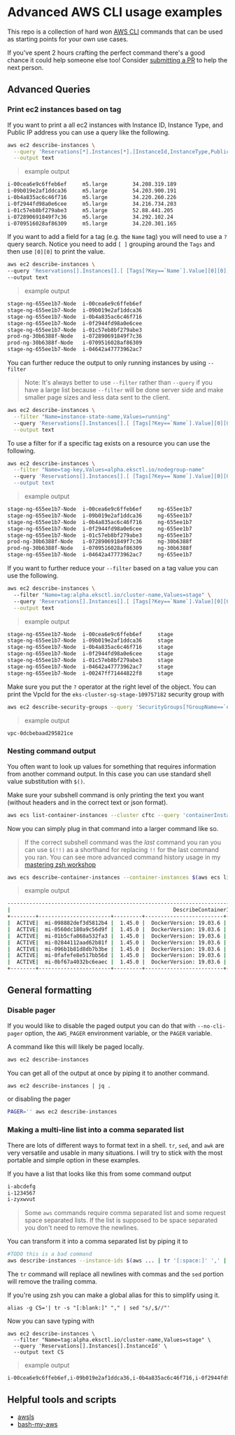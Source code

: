 # Advanced AWS CLI usage examples

This repo is a collection of hard won [AWS CLI](https://aws.amazon.com/cli/) commands that can be used as starting points for your own use cases.

If you've spent 2 hours crafting the perfect command there's a good chance it could help someone else too!
Consider [submitting a PR](https://github.com/rothgar/advanced-aws-cli-examples/pulls) to help the next person.

## Advanced Queries

### Print ec2 instances based on tag

If you want to print a all ec2 instances with Instance ID, Instance Type, and Public IP address you can use a query like the following.

```bash
aws ec2 describe-instances \
  --query 'Reservations[*].Instances[*].[InstanceId,InstanceType,PublicIpAddress]' \
  --output text
```
> example output

```bash
i-00cea6e9c6ffeb6ef     m5.large        34.208.319.189
i-09b019e2af1ddca36     m5.large        54.203.900.191
i-0b4a835ac6c46f716     m5.large        34.220.260.226
i-0f2944fd98a0e6cee     m5.large        34.216.734.203
i-01c57eb8bf279abe3     m5.large        52.88.441.205
i-072890691849f7c36     m5.large        34.292.102.24
i-0709516028af86309     m5.large        34.220.301.165
```

If you want to add a field for a tag (e.g. the `Name` tag) you will need to use a `?` query search.
Notice you need to add `[ ]` grouping around the `Tags` and then use `[0][0]` to print the value.

```bash
aws ec2 describe-instances \
--query 'Reservations[].Instances[].[ [Tags[?Key==`Name`].Value][0][0],InstanceId]' \
--output text
```

> example output
```bash
stage-ng-655ee1b7-Node  i-00cea6e9c6ffeb6ef
stage-ng-655ee1b7-Node  i-09b019e2af1ddca36
stage-ng-655ee1b7-Node  i-0b4a835ac6c46f716
stage-ng-655ee1b7-Node  i-0f2944fd98a0e6cee
stage-ng-655ee1b7-Node  i-01c57eb8bf279abe3
prod-ng-30b6388f-Node   i-072890691849f7c36
prod-ng-30b6388f-Node   i-0709516028af86309
stage-ng-655ee1b7-Node  i-04642a47773962ac7
```

You can further reduce the output to only running instances by using `--filter`

> Note: It's always better to use `--filter` rather than `--query` if you have a large list because `--filter` will be done server side and make smaller page sizes and less data sent to the client.

```bash
aws ec2 describe-instances \
  --filter "Name=instance-state-name,Values=running"
  --query 'Reservations[].Instances[].[ [Tags[?Key==`Name`].Value][0][0],InstanceId]' \
  --output text
```

To use a filter for if a specific tag exists on a resource you can use the following.

```bash
aws ec2 describe-instances \
  --filter "Name=tag-key,Values=alpha.eksctl.io/nodegroup-name"
  --query 'Reservations[].Instances[].[ [Tags[?Key==`Name`].Value][0][0],InstanceId,[Tags[?Key==`alpha.eksctl.io/nodegroup-name`].Value][0][0]]'' \
  --output text
```
> example output
```bash
stage-ng-655ee1b7-Node  i-00cea6e9c6ffeb6ef     ng-655ee1b7
stage-ng-655ee1b7-Node  i-09b019e2af1ddca36     ng-655ee1b7
stage-ng-655ee1b7-Node  i-0b4a835ac6c46f716     ng-655ee1b7
stage-ng-655ee1b7-Node  i-0f2944fd98a0e6cee     ng-655ee1b7
stage-ng-655ee1b7-Node  i-01c57eb8bf279abe3     ng-655ee1b7
prod-ng-30b6388f-Node   i-072890691849f7c36     ng-30b6388f
prod-ng-30b6388f-Node   i-0709516028af86309     ng-30b6388f
stage-ng-655ee1b7-Node  i-04642a47773962ac7     ng-655ee1b7
```

If you want to further reduce your `--filter` based on a tag value you can use the following.

```bash
aws ec2 describe-instances \                                                                                                                        
  --filter "Name=tag:alpha.eksctl.io/cluster-name,Values=stage" \  
  --query 'Reservations[].Instances[].[ [Tags[?Key==`Name`].Value][0][0],InstanceId,[Tags[?Key==`alpha.eksctl.io/cluster-name`].Value][0][0]]' \
  --output text
```
> example output
```bash
stage-ng-655ee1b7-Node  i-00cea6e9c6ffeb6ef     stage
stage-ng-655ee1b7-Node  i-09b019e2af1ddca36     stage
stage-ng-655ee1b7-Node  i-0b4a835ac6c46f716     stage
stage-ng-655ee1b7-Node  i-0f2944fd98a0e6cee     stage
stage-ng-655ee1b7-Node  i-01c57eb8bf279abe3     stage
stage-ng-655ee1b7-Node  i-04642a47773962ac7     stage
stage-ng-655ee1b7-Node  i-00247ff71444822f8     stage
```

Make sure you put the `?` operator at the right level of the object.
You can print the VpcId for the `eks-cluster-sg-stage-109757182` security group with

```bash
aws ec2 describe-security-groups --query 'SecurityGroups[?GroupName==`eks-cluster-sg-stage-109757182`].VpcId'
```
> example output
```bash
vpc-0dcbebaad295821ce
```

### Nesting command output

You often want to look up values for something that requires information from another command output.
In this case you can use standard shell value substitution with `$()`.

Make sure your subshell command is only printing the text you want (without headers and in the correct text or json format).

```bash
aws ecs list-container-instances --cluster cftc --query 'containerInstanceArns[*]' --out text
```

Now you can simply plug in that command into a larger command like so.

> If the correct subshell command was the _last_ command you ran you can use `$(!!)` as a shorthand for replacing `!!` for the last command you ran. You can see more advanced command history usage in my [mastering zsh workshop](https://github.com/rothgar/mastering-zsh/blob/master/docs/config/history.md#using-words-from-the-last-command)

```bash
aws ecs describe-container-instances --container-instances $(aws ecs list-container-instances --cluster cftc --query 'containerInstanceArns[*]' --out text) --cluster cftc --query 'containerInstances[*].{status: status,id: ec2InstanceId,agent: versionInfo.agentVersion,docker: versionInfo.dockerVersion,tasks: runningTasksCount,arch: attributes[?name==`ecs.cpu-architecture`] | [0].value,cpu: remainingResources[?name==`CPU`] | [0].integerValue,memory: remainingResources[?name==`MEMORY`] | [0].integerValue,hostname: attributes[?name==`hostname`] | [0].value,datacenter: attributes[?name==`datacenter`] | [0].value}' --out table
```
> example output
```bash
------------------------------------------------------------------------------------------------------------------------------------
|                                                    DescribeContainerInstances                                                    |
+--------+-----------------------+---------+-------------------------+----+---------+-------+--------+------------------+----------+
|  ACTIVE|  mi-098882def3d5812b4 |  1.45.0 |  DockerVersion: 19.03.6 |  1 |  arm64  |  3840 |  7555  |  raspberry-pi-3  |  nathan  |
|  ACTIVE|  mi-0560dc180a9c56d9f |  1.45.0 |  DockerVersion: 19.03.6 |  0 |  arm64  |  4096 |  7811  |  None            |  None    |
|  ACTIVE|  mi-01b5cfa868a532fa3 |  1.45.0 |  DockerVersion: 19.03.6 |  0 |  x86_64 |  8192 |  15675 |  ecs2            |  justin  |
|  ACTIVE|  mi-02844112aad62b81f |  1.45.0 |  DockerVersion: 19.03.6 |  0 |  arm64  |  4096 |  7811  |  raspberry-pi-4  |  nathan  |
|  ACTIVE|  mi-096b1b81d8db7b3be |  1.45.0 |  DockerVersion: 19.03.6 |  0 |  arm64  |  4096 |  7811  |  raspberry-pi-1  |  nathan  |
|  ACTIVE|  mi-0fafefe8e517bb56d |  1.45.0 |  DockerVersion: 19.03.6 |  0 |  x86_64 |  8192 |  15675 |  ecs1            |  justin  |
|  ACTIVE|  mi-0bf67a4032bc6eaec |  1.45.0 |  DockerVersion: 19.03.6 |  0 |  arm64  |  4096 |  7811  |  raspberry-pi-2  |  nathan  |
+--------+-----------------------+---------+-------------------------+----+---------+-------+--------+------------------+----------+
```

## General formatting

### Disable pager

If you would like to disable the paged output you can do that with `--no-cli-pager` option, the `AWS_PAGER` environment variable, or the `PAGER` variable.

A command like this will likely be paged locally.
```bash
aws ec2 describe-instances
```

You can get all of the output at once by piping it to another command.
```bash
aws ec2 describe-instances | jq .
```
or disabling the pager
```bash
PAGER='' aws ec2 describe-instances
```

### Making a multi-line list into a comma separated list

There are lots of different ways to format text in a shell.
`tr`, `sed`, and `awk` are very versatile and usable in many situations.
I will try to stick with the most portable and simple option in these examples.

If you have a list that looks like this from some command output

```bash
i-abcdefg
i-1234567
i-zyxwvut
```

> Some `aws` commands require comma separated list and some request space separated lists. If the list is supposed to be space separated you don't need to remove the newlines.

You can transform it into a comma separated list by piping it to

```bash
#TODO this is a bad command
aws describe-instances --instance-ids $(aws ... | tr '[:space:]' ',' | sed 's/,$//')
```

The `tr` command will replace all newlines with commas and the `sed` portion will remove the trailing comma.

If you're using zsh you can make a global alias for this to simplify using it.

```
alias -g CS='| tr -s "[:blank:]" "," | sed "s/,$//"'
```

Now you can save typing with

```
aws ec2 describe-instances \
  --filter "Name=tag:alpha.eksctl.io/cluster-name,Values=stage" \
  --query 'Reservations[].Instances[].InstanceId' \                                                          
  --output text CS
```
> example output
```bash
i-00cea6e9c6ffeb6ef,i-09b019e2af1ddca36,i-0b4a835ac6c46f716,i-0f2944fd98a0e6cee
```

## Helpful tools and scripts

- [awsls](https://github.com/jckuester/awsls)
- [bash-my-aws](https://github.com/bash-my-aws/bash-my-aws)
